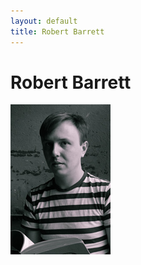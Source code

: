 ```yaml
---
layout: default
title: Robert Barrett
---
```

# Robert Barrett

![profile](/img/profiles/robert-barrett.jpg)
